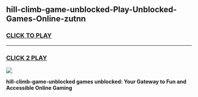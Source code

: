 
## hill-climb-game-unblocked-Play-Unblocked-Games-Online-zutnn
<h3>
<a href="https://premium76.site?title=hill-climb-game-unblocked&ref=24A">CLICK TO PLAY</a></h3>
<hr>

<h3>
<a href="https://premium76.site?title=hill-climb-game-unblocked&ref=24A">CLICK 2 PLAY</a>
  
</h3>

<a href="https://premium76.site?title=hill-climb-game-unblocked&ref=24A"><img src="https://clearcache.store/games.png"></a>


**hill-climb-game-unblocked games unblocked: Your Gateway to Fun and Accessible Online Gaming**
